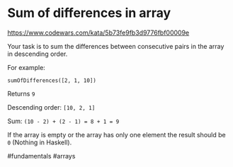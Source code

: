 # Sum of differences in array

https://www.codewars.com/kata/5b73fe9fb3d9776fbf00009e

Your task is to sum the differences between consecutive pairs in the array in descending order.

For example:

```
sumOfDifferences([2, 1, 10])
```

Returns `9`

Descending order: `[10, 2, 1]`

Sum: `(10 - 2) + (2 - 1) = 8 + 1 = 9`

If the array is empty or the array has only one element the result should be `0` (Nothing in Haskell).

#fundamentals #arrays
